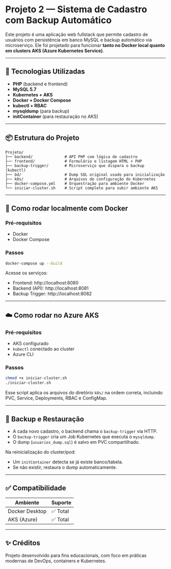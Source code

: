 
# Projeto 2 — Sistema de Cadastro com Backup Automático

Este projeto é uma aplicação web fullstack que permite cadastro de usuários com persistência em banco MySQL e backup automático via microserviço. Ele foi projetado para funcionar **tanto no Docker local quanto em clusters AKS (Azure Kubernetes Service)**.

---

## 🔧 Tecnologias Utilizadas

- **PHP** (backend e frontend)
- **MySQL 5.7**
- **Kubernetes + AKS**
- **Docker + Docker Compose**
- **kubectl + RBAC**
- **mysqldump** (para backup)
- **initContainer** (para restauração no AKS)

---

## 📦 Estrutura do Projeto

```
Projeto/
├── backend/              # API PHP com lógica de cadastro
├── frontend/             # Formulário e listagem HTML + PHP
├── backup-trigger/       # Microserviço que dispara o backup (kubectl)
├── bd/                   # Dump SQL original usado para inicialização
├── k8s/                  # Arquivos de configuração do Kubernetes
├── docker-compose.yml    # Orquestração para ambiente Docker
└── iniciar-cluster.sh    # Script completo para subir ambiente AKS
```

---

## 🚀 Como rodar localmente com Docker

### Pré-requisitos
- Docker
- Docker Compose

### Passos

```bash
docker-compose up --build
```

Acesse os serviços:
- Frontend: http://localhost:8080
- Backend (API): http://localhost:8081
- Backup Trigger: http://localhost:8082

---

## ☁️ Como rodar no Azure AKS

### Pré-requisitos
- AKS configurado
- `kubectl` conectado ao cluster
- Azure CLI

### Passos

```bash
chmod +x iniciar-cluster.sh
./iniciar-cluster.sh
```

Esse script aplica os arquivos do diretório `k8s/` na ordem correta, incluindo PVC, Service, Deployments, RBAC e ConfigMap.

---

## 💾 Backup e Restauração

- A cada novo cadastro, o backend chama o `backup-trigger` via HTTP.
- O `backup-trigger` cria um Job Kubernetes que executa o `mysqldump`.
- O dump (`usuarios_dump.sql`) é salvo em PVC compartilhado.

Na reinicialização do cluster/pod:
- Um `initContainer` detecta se já existe banco/tabela.
- Se não existir, restaura o dump automaticamente.

---

## ✅ Compatibilidade

| Ambiente | Suporte |
|----------|---------|
| Docker Desktop | ✅ Total |
| AKS (Azure)    | ✅ Total |

---

## ✨ Créditos

Projeto desenvolvido para fins educacionais, com foco em práticas modernas de DevOps, containers e Kubernetes.

